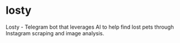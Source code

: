 # losty
Losty - Telegram bot that leverages AI to help find lost pets through Instagram scraping and image analysis.
